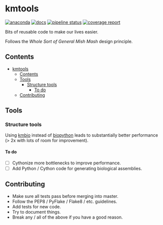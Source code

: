 # kmtools

[![anaconda](https://img.shields.io/conda/dn/kimlab/kmtools.svg)](https://anaconda.org/kimlab/kmtools/)
[![docs](https://img.shields.io/badge/docs-v0.1.3-blue.svg?version=latest)](https://kimlab.gitlab.io/kmtools/v0.1.3/)
[![pipeline status](https://gitlab.com/kimlab/kmtools/badges/v0.1.3/pipeline.svg)](https://gitlab.com/kimlab/kmtools/commits/v0.1.3/)
[![coverage report](https://gitlab.com/kimlab/kmtools/badges/v0.1.3/coverage.svg)](https://kimlab.gitlab.io/kmtools/v0.1.3/htmlcov/)

Bits of reusable code to make our lives easier.

Follows the *Whole Sort of General Mish Mash* design principle.

## Contents

- [kmtools](#kmtools)
  - [Contents](#contents)
  - [Tools](#tools)
    - [Structure tools](#structure-tools)
      - [To do](#to-do)
  - [Contributing](#contributing)

## Tools

### Structure tools

Using [kmbio](https://github.com/kimlaborg/kmbio) instead of [biopython](https://github.com/biopython/biopython) leads to substantially better performance (> 2x with lots of room for improvement).

#### To do

- [ ] Cythonize more bottlenecks to improve performance.
- [ ] Add Python / Cython code for generating biological assemblies.

## Contributing

- Make sure all tests pass before merging into master.
- Follow the PEP8 / PyFlake / Flake8 / etc. guidelines.
- Add tests for new code.
- Try to document things.
- Break any / all of the above if you have a good reason.
